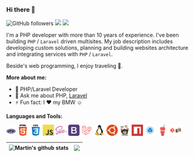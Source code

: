 ### Hi there 👋

![GitHub followers](https://img.shields.io/github/followers/mnestorov?label=Follow&style=social)
![](https://visitor-badge.glitch.me/badge?page_id=mnestorov.mnestorov)
<a href="https://www.linkedin.com/in/mnestorov/"><img height="20" src="https://img.shields.io/badge/LinkedIn-0077B5?style=border-radius:5px&logo=linkedin&logoColor=white"></a>

I'm а PHP developer with more than 10 years of experience. I've been building `PHP` / `Laravel` driven multisites. My job description includes developing custom solutions, planning and building websites architecture and integrating services with `PHP` / `Laravel`.

Beside's web programming, I enjoy traveling 🚀.

**More about me:**

- 💼 PHP/Laravel Developer
- 💬 Ask me about PHP, [Laravel](https://laravel.com/)
- ⚡ Fun fact: I ❤️ my BMW ☺️

**Languages and Tools:**  

<img height="25" src="https://raw.githubusercontent.com/github/explore/80688e429a7d4ef2fca1e82350fe8e3517d3494d/topics/php/php.png"> <img height="30" src="https://raw.githubusercontent.com/github/explore/80688e429a7d4ef2fca1e82350fe8e3517d3494d/topics/html/html.png"> <img height="30" src="https://raw.githubusercontent.com/github/explore/80688e429a7d4ef2fca1e82350fe8e3517d3494d/topics/css/css.png"> <img height="30" src="https://raw.githubusercontent.com/github/explore/80688e429a7d4ef2fca1e82350fe8e3517d3494d/topics/javascript/javascript.png"> <img height="30" src="https://raw.githubusercontent.com/github/explore/80688e429a7d4ef2fca1e82350fe8e3517d3494d/topics/sass/sass.png"> <img height="30" src="https://raw.githubusercontent.com/github/explore/80688e429a7d4ef2fca1e82350fe8e3517d3494d/topics/bootstrap/bootstrap.png"> <img height="30" src="https://raw.githubusercontent.com/github/explore/80688e429a7d4ef2fca1e82350fe8e3517d3494d/topics/laravel/laravel.png"> <img height="30" src="https://raw.githubusercontent.com/github/explore/80688e429a7d4ef2fca1e82350fe8e3517d3494d/topics/linux/linux.png"> <img height="30" src="https://raw.githubusercontent.com/github/explore/80688e429a7d4ef2fca1e82350fe8e3517d3494d/topics/ubuntu/ubuntu.png"> <img height="30" src="https://raw.githubusercontent.com/github/explore/80688e429a7d4ef2fca1e82350fe8e3517d3494d/topics/composer/composer.png"> <img height="30" src="https://raw.githubusercontent.com/github/explore/80688e429a7d4ef2fca1e82350fe8e3517d3494d/topics/npm/npm.png"> <img height="30" src="https://raw.githubusercontent.com/github/explore/80688e429a7d4ef2fca1e82350fe8e3517d3494d/topics/webpack/webpack.png"> <img height="30" src="https://raw.githubusercontent.com/github/explore/80688e429a7d4ef2fca1e82350fe8e3517d3494d/topics/gulp/gulp.png"> <img height="30" src="https://raw.githubusercontent.com/github/explore/80688e429a7d4ef2fca1e82350fe8e3517d3494d/topics/git/git.png">

| <img align="center" src="https://github-readme-stats.vercel.app/api?username=mnestorov&show_icons=true&include_all_commits=true&hide_border=true" alt="Martin's github stats" /> | <img align="center" src="https://github-readme-stats.vercel.app/api/top-langs/?username=mnestorov&layout=compact&hide_border=true" /> |
| ------------- | ------------- |

<!--
- 🔭 On my free time I’m working on [SmartyCMS](https://github.com/smartystudio/smartycms)
- 🌱 I’m currently learning ...
- 👯 I’m looking to collaborate on ...
- 🤔 I’m looking for help with ...
- 📫 How to reach me: ...
- 😄 Pronouns: ...
-->
